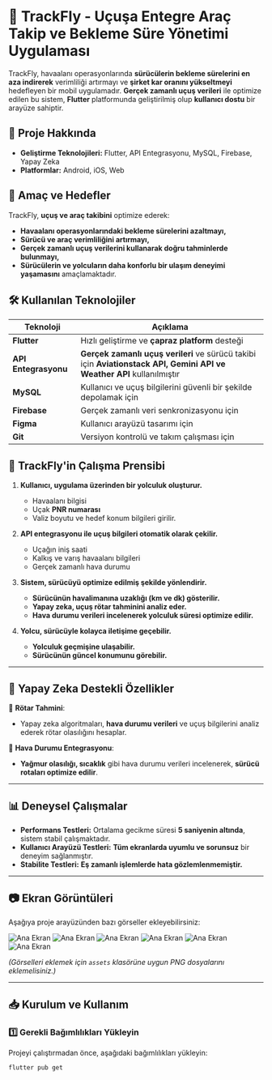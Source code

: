 # 🛫 TrackFly - Uçuşa Entegre Araç Takip ve Bekleme Süre Yönetimi Uygulaması

TrackFly, havaalanı operasyonlarında **sürücülerin bekleme sürelerini en aza indirerek** verimliliği artırmayı ve **şirket kar oranını yükseltmeyi** hedefleyen bir mobil uygulamadır. **Gerçek zamanlı uçuş verileri** ile optimize edilen bu sistem, **Flutter** platformunda geliştirilmiş olup **kullanıcı dostu** bir arayüze sahiptir.

## 📌 Proje Hakkında
- **Geliştirme Teknolojileri:** Flutter, API Entegrasyonu, MySQL, Firebase, Yapay Zeka  
- **Platformlar:** Android, iOS, Web  

## 🚀 Amaç ve Hedefler
TrackFly, **uçuş ve araç takibini** optimize ederek:
- **Havaalanı operasyonlarındaki bekleme sürelerini azaltmayı,**
- **Sürücü ve araç verimliliğini artırmayı,**
- **Gerçek zamanlı uçuş verilerini kullanarak doğru tahminlerde bulunmayı,**
- **Sürücülerin ve yolcuların daha konforlu bir ulaşım deneyimi yaşamasını** amaçlamaktadır.

## 🛠 Kullanılan Teknolojiler

| Teknoloji  | Açıklama  |
|------------|----------|
| **Flutter** | Hızlı geliştirme ve **çapraz platform** desteği |
| **API Entegrasyonu** | **Gerçek zamanlı uçuş verileri** ve sürücü takibi için **Aviationstack API, Gemini API ve Weather API** kullanılmıştır |
| **MySQL** | Kullanıcı ve uçuş bilgilerini güvenli bir şekilde depolamak için |
| **Firebase** | Gerçek zamanlı veri senkronizasyonu için |
| **Figma** | Kullanıcı arayüzü tasarımı için |
| **Git** | Versiyon kontrolü ve takım çalışması için |

## 📌 TrackFly'in Çalışma Prensibi
1. **Kullanıcı, uygulama üzerinden bir yolculuk oluşturur.**  
   - Havaalanı bilgisi  
   - Uçak **PNR numarası**  
   - Valiz boyutu ve hedef konum bilgileri girilir.  

2. **API entegrasyonu ile uçuş bilgileri otomatik olarak çekilir.**  
   - Uçağın iniş saati  
   - Kalkış ve varış havaalanı bilgileri  
   - Gerçek zamanlı hava durumu  

3. **Sistem, sürücüyü optimize edilmiş şekilde yönlendirir.**  
   - **Sürücünün havalimanına uzaklığı (km ve dk) gösterilir.**  
   - **Yapay zeka, uçuş rötar tahminini analiz eder.**  
   - **Hava durumu verileri incelenerek yolculuk süresi optimize edilir.**  

4. **Yolcu, sürücüyle kolayca iletişime geçebilir.**  
   - **Yolculuk geçmişine ulaşabilir.**  
   - **Sürücünün güncel konumunu görebilir.**  

---

## 🧠 Yapay Zeka Destekli Özellikler
🔹 **Rötar Tahmini**:  
- Yapay zeka algoritmaları, **hava durumu verileri** ve uçuş bilgilerini analiz ederek rötar olasılığını hesaplar.  

🔹 **Hava Durumu Entegrasyonu**:  
- **Yağmur olasılığı, sıcaklık** gibi hava durumu verileri incelenerek, **sürücü rotaları optimize edilir**.  

---

## 📊 Deneysel Çalışmalar
- **Performans Testleri:** Ortalama gecikme süresi **5 saniyenin altında**, sistem stabil çalışmaktadır.  
- **Kullanıcı Arayüzü Testleri:** **Tüm ekranlarda uyumlu ve sorunsuz** bir deneyim sağlanmıştır.  
- **Stabilite Testleri:** **Eş zamanlı işlemlerde hata gözlemlenmemiştir.**  

---

## 📷 Ekran Görüntüleri
Aşağıya proje arayüzünden bazı görseller ekleyebilirsiniz:

![Ana Ekran](gorseller/Resim1.png)
![Ana Ekran](gorseller/Resim2.png)
![Ana Ekran](gorseller/Resim3.png)
![Ana Ekran](gorseller/Resim4.png)
![Ana Ekran](gorseller/Resim5.png)
![Ana Ekran](gorseller/Resim6.png)

_(Görselleri eklemek için `assets` klasörüne uygun PNG dosyalarını eklemelisiniz.)_

---

## 📥 Kurulum ve Kullanım
### 1️⃣ Gerekli Bağımlılıkları Yükleyin
Projeyi çalıştırmadan önce, aşağıdaki bağımlılıkları yükleyin:
```sh
flutter pub get
